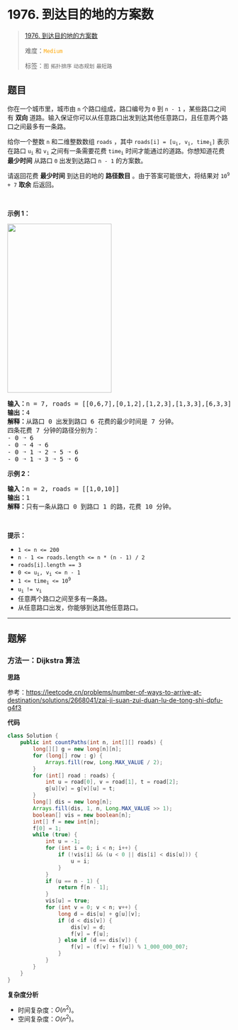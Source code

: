 # 1976. 到达目的地的方案数

> [1976. 到达目的地的方案数](https://leetcode.cn/problems/number-of-ways-to-arrive-at-destination/)
>
> 难度：<font color=orange>`Medium`</font>
>
> 标签：`图` `拓扑排序` `动态规划` `最短路`

## 题目

<p>你在一个城市里，城市由 <code>n</code>&nbsp;个路口组成，路口编号为&nbsp;<code>0</code>&nbsp;到&nbsp;<code>n - 1</code>&nbsp;，某些路口之间有 <strong>双向</strong>&nbsp;道路。输入保证你可以从任意路口出发到达其他任意路口，且任意两个路口之间最多有一条路。</p>

<p>给你一个整数&nbsp;<code>n</code>&nbsp;和二维整数数组&nbsp;<code>roads</code>&nbsp;，其中&nbsp;<code>roads[i] = [u<sub>i</sub>, v<sub>i</sub>, time<sub>i</sub>]</code>&nbsp;表示在路口&nbsp;<code>u<sub>i</sub></code>&nbsp;和&nbsp;<code>v<sub>i</sub></code>&nbsp;之间有一条需要花费&nbsp;<code>time<sub>i</sub></code>&nbsp;时间才能通过的道路。你想知道花费 <strong>最少时间</strong>&nbsp;从路口&nbsp;<code>0</code>&nbsp;出发到达路口&nbsp;<code>n - 1</code>&nbsp;的方案数。</p>

<p>请返回花费 <strong>最少时间</strong>&nbsp;到达目的地的 <strong>路径数目</strong>&nbsp;。由于答案可能很大，将结果对&nbsp;<code>10<sup>9</sup> + 7</code>&nbsp;<strong>取余</strong>&nbsp;后返回。</p>

<p>&nbsp;</p>

<p><strong>示例 1：</strong></p>
<img alt="" src="https://assets.leetcode.com/uploads/2021/07/17/graph2.png" style="width: 235px; height: 381px;">
<pre><b>输入：</b>n = 7, roads = [[0,6,7],[0,1,2],[1,2,3],[1,3,3],[6,3,3],[3,5,1],[6,5,1],[2,5,1],[0,4,5],[4,6,2]]
<b>输出：</b>4
<b>解释：</b>从路口 0 出发到路口 6 花费的最少时间是 7 分钟。
四条花费 7 分钟的路径分别为：
- 0 ➝ 6
- 0 ➝ 4 ➝ 6
- 0 ➝ 1 ➝ 2 ➝ 5 ➝ 6
- 0 ➝ 1 ➝ 3 ➝ 5 ➝ 6
</pre>

<p><strong>示例 2：</strong></p>

<pre><b>输入：</b>n = 2, roads = [[1,0,10]]
<b>输出：</b>1
<b>解释：</b>只有一条从路口 0 到路口 1 的路，花费 10 分钟。
</pre>

<p>&nbsp;</p>

<p><strong>提示：</strong></p>

<ul>
	<li><code>1 &lt;= n &lt;= 200</code></li>
	<li><code>n - 1 &lt;= roads.length &lt;= n * (n - 1) / 2</code></li>
	<li><code>roads[i].length == 3</code></li>
	<li><code>0 &lt;= u<sub>i</sub>, v<sub>i</sub> &lt;= n - 1</code></li>
	<li><code>1 &lt;= time<sub>i</sub> &lt;= 10<sup>9</sup></code></li>
	<li><code>u<sub>i </sub>!= v<sub>i</sub></code></li>
	<li>任意两个路口之间至多有一条路。</li>
	<li>从任意路口出发，你能够到达其他任意路口。</li>
</ul>


--------------------

## 题解

### 方法一：Dijkstra 算法

**思路**

参考：https://leetcode.cn/problems/number-of-ways-to-arrive-at-destination/solutions/2668041/zai-ji-suan-zui-duan-lu-de-tong-shi-dpfu-g4f3

**代码**

```java
class Solution {
    public int countPaths(int n, int[][] roads) {
        long[][] g = new long[n][n];
        for (long[] row : g) {
            Arrays.fill(row, Long.MAX_VALUE / 2);
        }
        for (int[] road : roads) {
            int u = road[0], v = road[1], t = road[2];
            g[u][v] = g[v][u] = t;
        }
        long[] dis = new long[n];
        Arrays.fill(dis, 1, n, Long.MAX_VALUE >> 1);
        boolean[] vis = new boolean[n];
        int[] f = new int[n];
        f[0] = 1;
        while (true) {
            int u = -1;
            for (int i = 0; i < n; i++) {
                if (!vis[i] && (u < 0 || dis[i] < dis[u])) {
                    u = i;
                }
            }
            if (u == n - 1) {
                return f[n - 1];
            }
            vis[u] = true;
            for (int v = 0; v < n; v++) {
                long d = dis[u] + g[u][v];
                if (d < dis[v]) {
                    dis[v] = d;
                    f[v] = f[u];
                } else if (d == dis[v]) {
                    f[v] = (f[v] + f[u]) % 1_000_000_007;
                }
            }
        }
    }
}
```

**复杂度分析**

- 时间复杂度：$O(n^2)$。
- 空间复杂度：$O(n^2)$。
